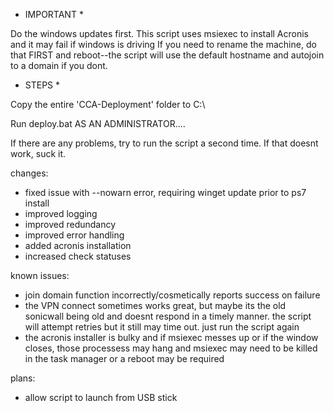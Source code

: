 * IMPORTANT *

Do the windows updates first. This script uses msiexec to install Acronis and it may fail if windows is driving
If you need to rename the machine, do that FIRST and reboot--the script will use the default hostname and autojoin to a domain if you dont.

* STEPS *

Copy the entire 'CCA-Deployment' folder to C:\

Run deploy.bat AS AN ADMINISTRATOR....

If there are any problems, try to run the script a second time. If that doesnt work, suck it.

changes:

+ fixed issue with --nowarn error, requiring winget update prior to ps7 install
+ improved logging
+ improved redundancy
+ improved error handling
+ added acronis installation
+ increased check statuses 

known issues: 

+ join domain function incorrectly/cosmetically reports success on failure
+ the VPN connect sometimes works great, but maybe its the old sonicwall being old and doesnt respond in a timely manner. the script will attempt retries but it still may time out. just run the script again
+ the acronis installer is bulky and if msiexec messes up or if the window closes, those processess may hang and msiexec may need to be killed in the task manager or a reboot may be required

plans:

+ allow script to launch from USB stick
